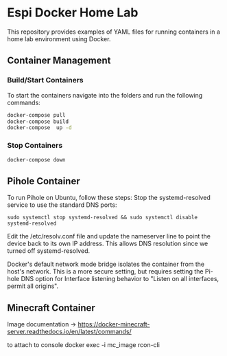# Espi Docker Home Lab
This repository provides examples of YAML files for running containers in a home lab environment using Docker.


## Container Management
### Build/Start Containers
To start the containers navigate into the folders and run the following commands:
```bash
docker-compose pull
docker-compose build
docker-compose  up -d
```
### Stop Containers
```bash
docker-compose down
```
## Pihole Container
To run Pihole on Ubuntu, follow these steps:
Stop the systemd-resolved service to use the standard DNS ports:

```sudo systemctl stop systemd-resolved && sudo systemctl disable systemd-resolved```

Edit the /etc/resolv.conf file and update the nameserver line to point the device back to its own IP address. This allows DNS resolution since we turned off systemd-resolved.

Docker's default network mode bridge isolates the container from the host's network. This is a more secure setting, but requires setting the Pi-hole DNS option for Interface listening behavior to "Listen on all interfaces, permit all origins".


## Minecraft Container
Image documentation -> https://docker-minecraft-server.readthedocs.io/en/latest/commands/

to attach to console
docker exec -i mc_image rcon-cli
